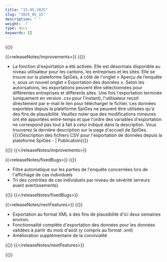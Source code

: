 ```yaml
---
title: "15.05.2025" 
slug: "2025_05_15" 
description: " "
weight: -7
type: docs
keywords: []
---
```


{{<releaseNotes>}}

{{<releaseNotes/improvements>}}
{{<markdown>}}

- La fonction d'exportation a été activée. Elle est désormais disponible au niveau utilisateur pour les cantons, les entreprises et les sites. Elle se trouve sur la plateforme SpiGes, à côté de l'onglet « Aperçu de l’enquête », sous un nouvel onglet « Exportation des données ». Selon les autorisations, les exportations peuvent être sélectionnées pour différentes entreprises et différents sites. Une fois l'exportation terminée (uniquement en version .csv pour l'instant), l'utilisateur reçoit directement par e-mail le lien pour télécharger le fichier.
Les données exportées depuis la plateforme SpiGes ne peuvent être utilisées qu'à des fins de plausibilité.
Veuillez noter que des modifications mineures ont été apportées entre-temps et que l'ordre des variables d'exportation ne correspond pas tout à fait à celui indiqué dans la description. Vous trouverez la dernière description sur la page d'accueil de SpiGes.
{{<link url="https://www.bfs.admin.ch/bfs/fr/home/statistiques/sante/systeme-sante/projet-spiges.assetdetail.33607857.html" newTab="true">}}Description des fichiers CSV pour l'exportation de données depuis la plateforme SpiGes - | Publication{{</link>}}

{{</markdown>}}
{{</releaseNotes/improvements>}}

{{<releaseNotes/fixedBugs>}}
{{<markdown>}}

- Filtre automatique sur les parties de l'enquête concernées lors de l'affichage de cas individuels
- Tri des contrôles de cas individuels par niveau de sévérité (erreurs avant avertissements).

{{</markdown>}}
{{</releaseNotes/fixedBugs>}}

{{<releaseNotes/nextFeatures>}}
{{<markdown>}}

- Exportation au format XML à des fins de plausibilité d'ici deux semaines environ.
- Fonctionnalité complète d'exportation des données pour les données validées à partir du mois d'août (y compris au format .xml)
- Amélioration supplémentaire de la convivialité

{{</markdown>}}
{{</releaseNotes/nextFeatures>}}

{{</releaseNotes>}}
